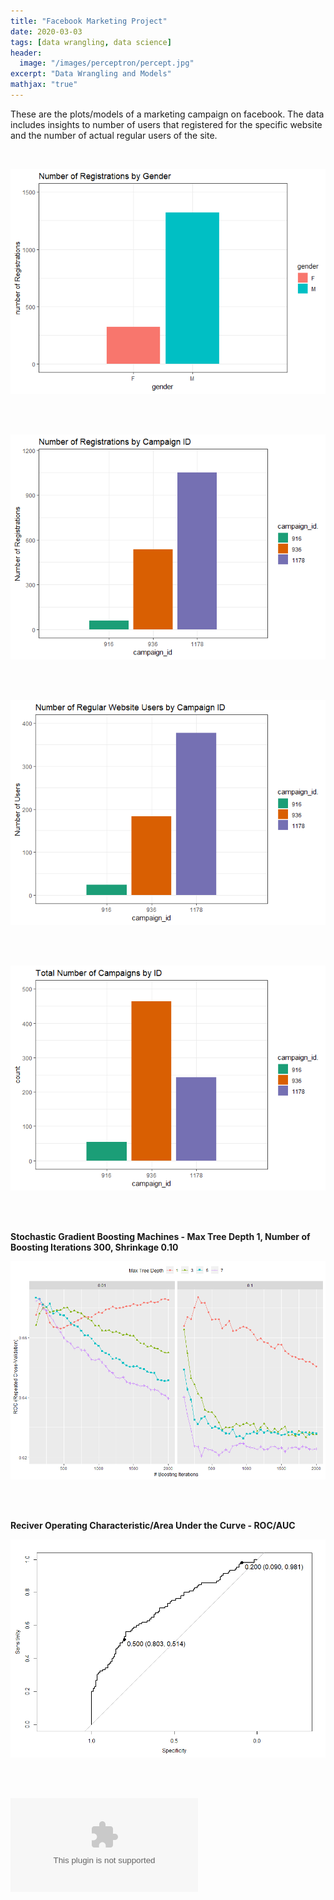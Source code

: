```yaml
---
title: "Facebook Marketing Project"
date: 2020-03-03
tags: [data wrangling, data science]
header:
  image: "/images/perceptron/percept.jpg"
excerpt: "Data Wrangling and Models"
mathjax: "true"
---
```


These are the plots/models of a marketing campaign on facebook. The data
includes insights to number of users that registered for the specific
website and the number of actual regular users of the site.

 <br/>

![the gender plot](/images/unnamed-chunk-1-1.png)<!-- -->

<br/><br/>
 
![Campaign ID plot](/images/unnamed-chunk-2-1.png)<!-- -->

<br/><br/>

![Regular Website Users](/images/unnamed-chunk-3-1.png)<!-- -->

<br/><br/>

![Total by Camp ID](/images/unnamed-chunk-4-1.png)<!-- -->

<br/><br/>

**Stochastic Gradient Boosting Machines - Max Tree Depth 1, Number of Boosting Iterations 300, Shrinkage 0.10**

![Face Shrinkage](/images/face_shrink.png)<!-- -->

<br/><br/>

**Reciver Operating Characteristic/Area Under the Curve - ROC/AUC**

![Face AUC](/images/face_auc.png)<!-- -->

<br/><br/>

![Face PCA](/images/face_PCA.docx)<!-- -->

<br/><br/>
<br/><br/>






